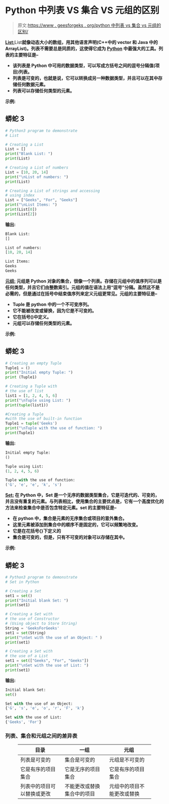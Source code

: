 # Python 中列表 VS 集合 VS 元组的区别

> 原文:[https://www . geesforgeks . org/python 中列表 vs 集合 vs 元组的区别/](https://www.geeksforgeeks.org/difference-between-list-vs-set-vs-tuple-in-python/)

[**List:**](https://www.geeksforgeeks.org/python-list/)List**就像动态大小的数组，用其他语言声明(C++中的 vector 和 Java 中的 ArrayList)。列表不需要总是同质的，这使得它成为 [Python](https://www.geeksforgeeks.org/python-programming-language/) 中最强大的工具。列表的主要特征是–**

*   **该列表是 Python 中可用的数据类型，可以写成方括号之间的逗号分隔值(项目)列表。**
*   **列表是可变的，也就是说，它可以转换成另一种数据类型，并且可以在其中存储任何数据元素。**
*   **列表可以存储任何类型的元素。**

****示例:****

## **蟒蛇 3**

```py
# Python3 program to demonstrate 
# List 

# Creating a List
List = []
print("Blank List: ")
print(List)

# Creating a List of numbers
List = [10, 20, 14]
print("\nList of numbers: ")
print(List)

# Creating a List of strings and accessing
# using index
List = ["Geeks", "For", "Geeks"]
print("\nList Items: ")
print(List[0]) 
print(List[2])
```

****输出:****

```py
Blank List: 
[]

List of numbers: 
[10, 20, 14]

List Items: 
Geeks
Geeks
```

**[**元组:**](https://www.geeksforgeeks.org/python-tuples/) 元组是 Python 对象的集合，很像一个列表。存储在元组中的值序列可以是任何类型，并且它们由整数索引。元组的值在语法上用“逗号”分隔。虽然这不是必需的，但是通过在括号中结束值序列来定义元组更常见。元组的主要特征是–**

*   **Tuple 是 python 中的一个不可变序列。**
*   **它不能被改变或替换，因为它是不可变的。**
*   **它在括号()中定义。**
*   **元组可以存储任何类型的元素。**

****示例:****

## **蟒蛇 3**

```py
# Creating an empty Tuple
Tuple1 = ()
print("Initial empty Tuple: ")
print (Tuple1)

# Creating a Tuple with
# the use of list
list1 = [1, 2, 4, 5, 6]
print("\nTuple using List: ")
print(tuple(list1))

#Creating a Tuple 
#with the use of built-in function
Tuple1 = tuple('Geeks')
print("\nTuple with the use of function: ")
print(Tuple1)
```

****输出:****

```py
Initial empty Tuple: 
()

Tuple using List: 
(1, 2, 4, 5, 6)

Tuple with the use of function: 
('G', 'e', 'e', 'k', 's')
```

**[**Set:**](https://www.geeksforgeeks.org/sets-in-python/) 在 Python 中，Set 是一个无序的数据类型集合，它是可迭代的、可变的，并且没有重复的元素。与列表相比，使用集合的主要优点是，它有一个高度优化的方法来检查集合中是否包含特定元素。set 的主要特征是–**

*   **在 python 中，集合是元素的无序集合或项目的意外集合。**
*   **这里元素被添加到集合中的顺序不是固定的，它可以频繁地改变。**
*   **它是在花括号{}下定义的**
*   **集合是可变的，但是，只有不可变的对象可以存储在其中。**

****示例:****

## **蟒蛇 3**

```py
# Python3 program to demonstrate 
# Set in Python

# Creating a Set
set1 = set()
print("Initial blank Set: ")
print(set1)

# Creating a Set with
# the use of Constructor
# (Using object to Store String)
String = 'GeeksForGeeks'
set1 = set(String)
print("\nSet with the use of an Object: " )
print(set1)

# Creating a Set with
# the use of a List
set1 = set(["Geeks", "For", "Geeks"])
print("\nSet with the use of List: ")
print(set1)
```

****输出:****

```py
Initial blank Set: 
set()

Set with the use of an Object: 
{'G', 's', 'e', 'o', 'r', 'F', 'k'}

Set with the use of List: 
{'Geeks', 'For'}
```

### **列表、集合和元组之间的差异表**

<figure class="table">

| 目录 | 一组 | 元组 |
| --- | --- | --- |
| 列表是可变的 | 集合是可变的 | 元组是不可变的 |
| 它是有序的项目集合 | 它是无序的项目集合 | 它是有序的项目集合 |
| 列表中的项目可以替换或更改 | 不能更改或替换集合中的项目 | 元组中的项目不能更改或替换 |

</figure>